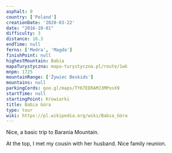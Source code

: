 ```yaml
---
asphalt: 0
country: ['Poland']
creationDate: '2020-03-22'
date: "2016-10-01"
difficulty: 3
distance: 16.3
endTime: null
ferns: ['Medra', 'Magda']
finishPoint: null
highestMountain: Babia
mapaTurystyczna: mapa-turystyczna.pl/route/1wk
mnpm: 1725
mountainRange: ['Żywiec Beskids']
mountains: null
parkingCords: goo.gl/maps/TY67EERAMJ3MPosX9
startTime: null
startingPoint: Krowiarki
title: Babia Góra
type: tour
wiki: https://pl.wikipedia.org/wiki/Babia_Góra
---
```


Nice, a basic trip to Barania Mountain.

At the top, I met my cousin with her husband. Nice family reunion.
